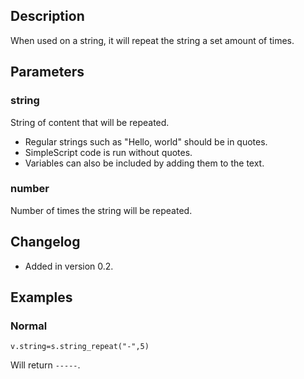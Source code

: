 ## Description
When used on a string, it will repeat the string a set amount of times.

## Parameters

### string
String of content that will be repeated.
  - Regular strings such as "Hello, world" should be in quotes.
  - SimpleScript code is run without quotes.
  - Variables can also be included by adding them to the text.

### number
Number of times the string will be repeated.

## Changelog
* Added in version 0.2.

## Examples

### Normal
	v.string=s.string_repeat("-",5)
Will return `-----`.